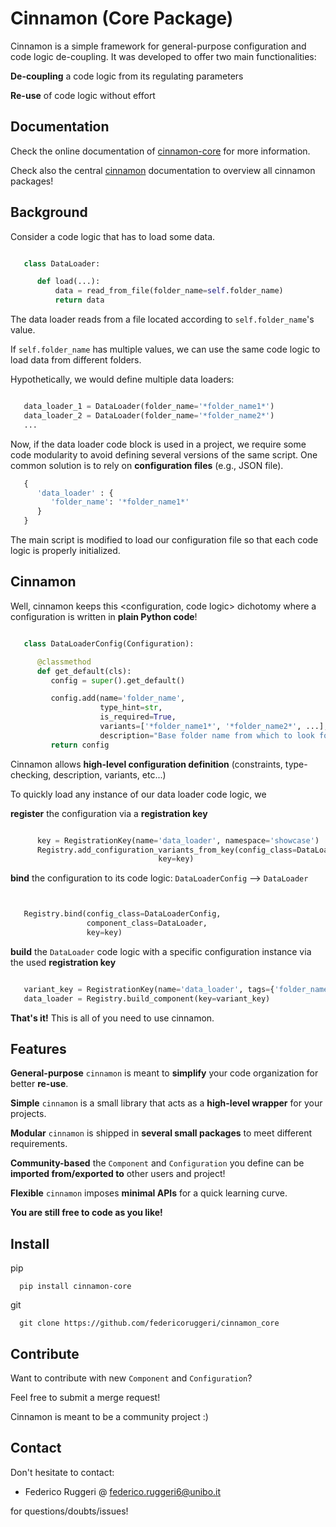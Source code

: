 # Cinnamon (Core Package)

Cinnamon is a simple framework for general-purpose configuration and code logic de-coupling.
It was developed to offer two main functionalities:

**De-coupling**
   a code logic from its regulating parameters

**Re-use**
   of code logic without effort

## Documentation

Check the online documentation of [cinnamon-core](https://nlp-unibo.github.io/cinnamon_core/) for more information.

Check also the central [cinnamon](https://nlp-unibo.github.io/cinnamon/) documentation to overview all cinnamon packages!

## Background

Consider a code logic that has to load some data.

```python

   class DataLoader:

      def load(...):
          data = read_from_file(folder_name=self.folder_name)
          return data
```

The data loader reads from a file located according to ``self.folder_name``'s value.

If ``self.folder_name`` has multiple values, we can use the same code logic to load data from different folders.

Hypothetically, we would define multiple data loaders:

```python

   data_loader_1 = DataLoader(folder_name='*folder_name1*')
   data_loader_2 = DataLoader(folder_name='*folder_name2*')
   ...
```

Now, if the data loader code block is used in a project, we require some code modularity to avoid
defining several versions of the same script.
One common solution is to rely on **configuration files** (e.g., JSON file).

```python
   {
      'data_loader' : {
         'folder_name': '*folder_name1*'
      }
   }
```

The main script is modified to load our configuration file so that each code logic is properly initialized.


## Cinnamon

Well, cinnamon keeps this <configuration, code logic> dichotomy where a configuration is written in **plain Python code**!

```python

   class DataLoaderConfig(Configuration):

      @classmethod
      def get_default(cls):
         config = super().get_default()

         config.add(name='folder_name',
                    type_hint=str,
                    is_required=True,
                    variants=['*folder_name1*', '*folder_name2*', ...],
                    description="Base folder name from which to look for data files.")
         return config
```

Cinnamon allows **high-level configuration definition** (constraints, type-checking, description, variants, etc...)

To quickly load any instance of our data loader code logic, we

**register**
   the configuration via a **registration key**

```python

      key = RegistrationKey(name='data_loader', namespace='showcase')
      Registry.add_configuration_variants_from_key(config_class=DataLoaderConfig,
                                 key=key)
```

**bind**
   the configuration to its code logic: ``DataLoaderConfig`` --> ``DataLoader``

   ```python


      Registry.bind(config_class=DataLoaderConfig,
                    component_class=DataLoader,
                    key=key)
   ```

**build**
   the ``DataLoader`` code logic with a specific configuration instance via the used **registration key**

   ```python

      variant_key = RegistrationKey(name='data_loader', tags={'folder_name=*folder_name1*'}, namespace='showcase')
      data_loader = Registry.build_component(key=variant_key)
   ```


**That's it!** This is all of you need to use cinnamon.


## Features

**General-purpose**
   ``cinnamon`` is meant to **simplify** your code organization for better **re-use**.

**Simple**
   ``cinnamon`` is a small library that acts as a **high-level wrapper** for your projects.

**Modular**
   ``cinnamon`` is shipped in **several small packages** to meet different requirements.

**Community-based**
   the ``Component`` and ``Configuration`` you define can be **imported from/exported to** other users and project!

**Flexible**
   ``cinnamon`` imposes **minimal APIs** for a quick learning curve.



**You are still free to code as you like!**

## Install


pip

      pip install cinnamon-core

git

      git clone https://github.com/federicoruggeri/cinnamon_core


## Contribute

Want to contribute with new ``Component`` and ``Configuration``?

Feel free to submit a merge request!

Cinnamon is meant to be a community project :)


## Contact

Don't hesitate to contact:
- Federico Ruggeri @ [federico.ruggeri6@unibo.it](mailto:federico.ruggeri6@unibo.it)

for questions/doubts/issues!